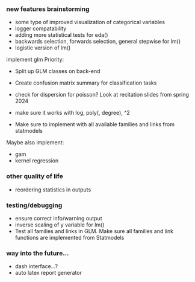 ### new features brainstorming

- some type of improved visualization of categorical variables
- logger compatability
- adding more statistical tests for eda()
- backwards selection, forwards selection, general stepwise for lm()
- logistic version of lm()

implement glm
Priority:
- Split up GLM classes on back-end
- Create confusion matrix summary for classification tasks

- check for dispersion for poisson? Look at recitation slides from spring 2024
- make sure it works with log, poly(, degree), ^2
- Make sure to implement with all available families and links from statmodels

Maybe also implement:
- gam
- kernel regression



### other quality of life

- reordering statistics in outputs




### testing/debugging

- ensure correct info/warning output
- inverse scaling of y variable for lm()
- Test all families and links in GLM. Make sure all families
  and link functions are implemented from Statmodels



### way into the future...

- dash interface...?
- auto latex report generator




